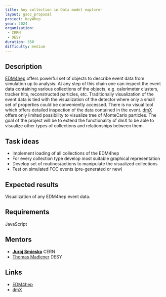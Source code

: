 ```yaml
---
title: Any collection in Data model explorer
layout: gsoc_proposal
project: Key4hep
year: 2024
organization:
 - CERN
 - DESY
duration: 350
difficulty: medium
---
```


## Description

[EDM4hep](https://cern.ch/edm4hep) offers powerful set of objects to describe
event data from simulation up to analysis. At any step of this chain one can
inspect the event data containing various collections of the objects, e.g.
calorimeter clusters, tracker hits, reconstructed particles, etc. Traditionally
visualization of the event data is tied with the visualization of the detector
where only a small set of properties could be conveniently accessed. There is no
visual tool which offers detailed inspection of the data contained in the event.
[dmX](https://github.com/key4hep/dmx) offers only limited possibility to
visualize tree of MonteCarlo particles. The goal of the project will be
to extend the functionality of dmX to be able to visualize other types of
collections and relationships between them.

## Task ideas

* Implement loading of all collections of the EDM4hep
* For every collection type develop most suitable graphical representation
* Develop set of routines/actions to manipulate the visualized collections
* Test on simulated FCC events (pre-generated or new)

## Expected results
Visualization of any EDM4hep event data.

## Requirements
JavaScript

## Mentors
 * **[Juraj Smiesko](mailto:juraj.smiesko@cern.ch)** CERN
 * [Thomas Madlener](mailto:thomas.madlener@cern.ch) DESY

## Links
 * [EDM4hep](https://cern.ch/edm4hep)
 * [dmX](https://github.com/key4hep/dmx)
